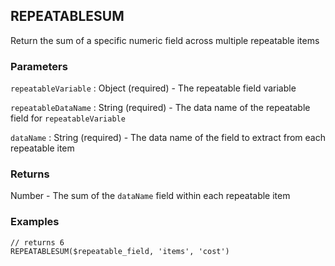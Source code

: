 ## REPEATABLESUM

Return the sum of a specific numeric field across multiple repeatable items

### Parameters
`repeatableVariable` : Object (required) - The repeatable field variable

`repeatableDataName` : String (required) - The data name of the repeatable field for `repeatableVariable`

`dataName` : String (required) - The data name of the field to extract from each repeatable item

### Returns
Number - The sum of the `dataName` field within each repeatable item 

### Examples
```
// returns 6
REPEATABLESUM($repeatable_field, 'items', 'cost')
```